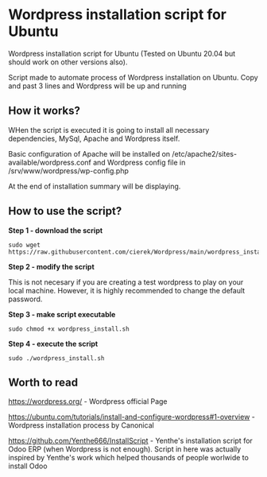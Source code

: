 # Wordpress installation script for Ubuntu
Wordpress installation script for Ubuntu (Tested on Ubuntu 20.04 but should work on other versions also). 

Script made to automate process of Wordpress installation on Ubuntu. Copy and past 3 lines and Wordpress will be up and running

## How it works?

WHen the script is executed it is going to install all necessary dependencies, MySql, Apache and Wordpress itself.

Basic configuration of Apache will be installed on /etc/apache2/sites-available/wordpress.conf and Wordpress config file in /srv/www/wordpress/wp-config.php

At the end of installation summary will be displaying.

## How to use the script?

<b>Step 1 - download the script</b>
```
sudo wget https://raw.githubusercontent.com/cierek/Wordpress/main/wordpress_install.sh
```
<b>Step 2 - modify the script</b>

This is not necesary if you are creating a test wordpress to play on your local machine. However, it is highly recommended to change the default password.

<b>Step 3 - make script executable</b>
```
sudo chmod +x wordpress_install.sh
```
<b>Step 4 - execute the script</b>
```
sudo ./wordpress_install.sh
```


## Worth to read

https://wordpress.org/ - Wordpress official Page

https://ubuntu.com/tutorials/install-and-configure-wordpress#1-overview - Wordpress installation process by Canonical 

https://github.com/Yenthe666/InstallScript - Yenthe's installation script for Odoo ERP (when Wordpress is not enough). Script in here was actually inspired by Yenthe's work which helped thousands of people worlwide to install Odoo

